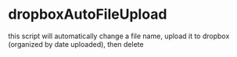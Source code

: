 # dropboxAutoFileUpload
this script will automatically change a file name, upload it to dropbox (organized by date uploaded), then delete
